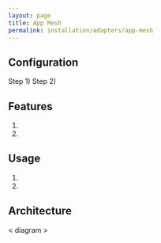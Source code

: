 ```yaml
---
layout: page
title: App Mesh
permalink: installation/adapters/app-mesh
---
```


## Configuration
Step 1)
Step 2)

## Features
1. 
2. 

## Usage
1. 
2. 

## Architecture
< diagram >
